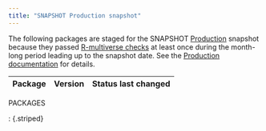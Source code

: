 ```yaml
---
title: "SNAPSHOT Production snapshot"
---
```


The following packages are staged for the SNAPSHOT [Production](https://r-multiverse.org/production.html) snapshot because they passed [R-multiverse checks](https://r-multiverse.org/production.html#checks) at least once during the month-long period leading up to the snapshot date.
See the [Production documentation](https://r-multiverse.org/production.html) for details.

|Package|Version|Status last changed|
|:--|:--|:--|
PACKAGES

: {.striped}
